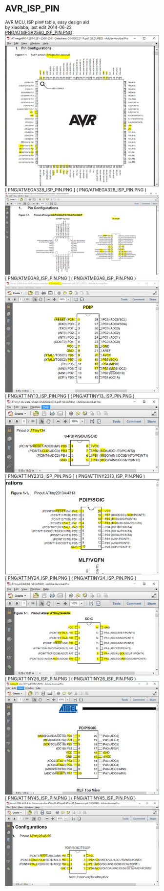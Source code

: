# AVR_ISP_PIN   
AVR MCU, ISP pin# table, easy design aid   
by xiaolaba, last edit 2014-06-22   
[PNG/ATMEGA2560_ISP_PIN.PNG](PNG/ATMEGA2560_ISP_PIN.PNG)  
![ PNG/ATMEGA2560_ISP_PIN.PNG ]( PNG/ATMEGA2560_ISP_PIN.PNG )   
[ PNG/ATMEGA328_ISP_PIN.PNG ]  ( PNG/ATMEGA328_ISP_PIN.PNG )  
![ PNG/ATMEGA328_ISP_PIN.PNG ]( PNG/ATMEGA328_ISP_PIN.PNG )   
[ PNG/ATMEGA8_ISP_PIN.PNG ]  ( PNG/ATMEGA8_ISP_PIN.PNG )  
![ PNG/ATMEGA8_ISP_PIN.PNG ]( PNG/ATMEGA8_ISP_PIN.PNG )   
[ PNG/ATTINY13_ISP_PIN.PNG ]  ( PNG/ATTINY13_ISP_PIN.PNG )  
![ PNG/ATTINY13_ISP_PIN.PNG ]( PNG/ATTINY13_ISP_PIN.PNG )   
[ PNG/ATTINY2313_ISP_PIN.PNG ]  ( PNG/ATTINY2313_ISP_PIN.PNG )  
![ PNG/ATTINY2313_ISP_PIN.PNG ]( PNG/ATTINY2313_ISP_PIN.PNG )   
[ PNG/ATTINY24_ISP_PIN.PNG ]  ( PNG/ATTINY24_ISP_PIN.PNG )  
![ PNG/ATTINY24_ISP_PIN.PNG ]( PNG/ATTINY24_ISP_PIN.PNG )   
[ PNG/ATTINY26_ISP_PIN.PNG ]  ( PNG/ATTINY26_ISP_PIN.PNG )  
![ PNG/ATTINY26_ISP_PIN.PNG ]( PNG/ATTINY26_ISP_PIN.PNG )   
[ PNG/ATTINY45_ISP_PIN.PNG ]  ( PNG/ATTINY45_ISP_PIN.PNG )  
![ PNG/ATTINY45_ISP_PIN.PNG ]( PNG/ATTINY45_ISP_PIN.PNG )   

